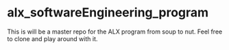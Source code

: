 # alx_softwareEngineering_program
This is will be a master repo for the ALX program from soup to nut. Feel free to clone and play around with it.
